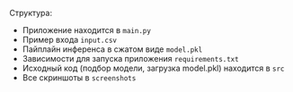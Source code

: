 Структура:
- Приложение находится в `main.py`
- Пример входа `input.csv`
- Пайплайн инференса в сжатом виде `model.pkl`
- Зависимости для запуска приложения `requirements.txt`
- Исходный код (подбор модели, загрузка model.pkl) находится в `src`
- Все скриншоты в `screenshots`
